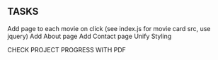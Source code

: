 ## TASKS

Add page to each movie on click (see index.js for movie card src, use jquery)
Add About page
Add Contact page
Unify Styling


CHECK PROJECT PROGRESS WITH PDF
